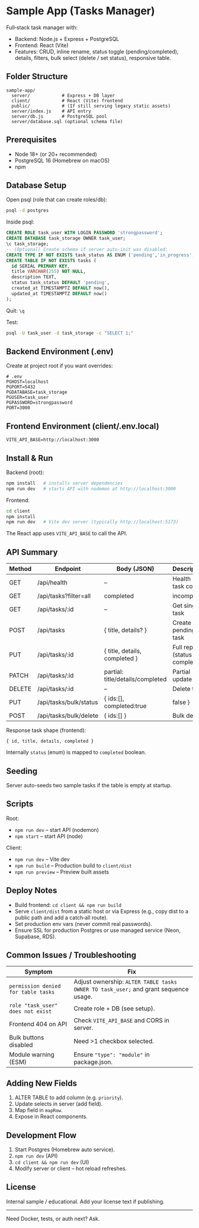# Sample App (Tasks Manager)

Full‑stack task manager with:
- Backend: Node.js + Express + PostgreSQL
- Frontend: React (Vite)
- Features: CRUD, inline rename, status toggle (pending/completed), details, filters, bulk select (delete / set status), responsive table.

## Folder Structure
```
sample-app/
  server/            # Express + DB layer
  client/            # React (Vite) frontend
  public/            # (If still serving legacy static assets)
  server/index.js    # API entry
  server/db.js       # PostgreSQL pool
  server/database.sql (optional schema file)
```

## Prerequisites
- Node 18+ (or 20+ recommended)
- PostgreSQL 16 (Homebrew on macOS)
- npm

## Database Setup

Open psql (role that can create roles/db):
```sh
psql -d postgres
```
Inside psql:
```sql
CREATE ROLE task_user WITH LOGIN PASSWORD 'strongpassword';
CREATE DATABASE task_storage OWNER task_user;
\c task_storage;
-- (Optional) Create schema if server auto-init was disabled:
CREATE TYPE IF NOT EXISTS task_status AS ENUM ('pending','in_progress','completed');
CREATE TABLE IF NOT EXISTS tasks (
  id SERIAL PRIMARY KEY,
  title VARCHAR(255) NOT NULL,
  description TEXT,
  status task_status DEFAULT 'pending',
  created_at TIMESTAMPTZ DEFAULT now(),
  updated_at TIMESTAMPTZ DEFAULT now()
);
```
Quit: `\q`

Test:
```sh
psql -U task_user -d task_storage -c "SELECT 1;"
```

## Backend Environment (.env)
Create at project root if you want overrides:
```
# .env
PGHOST=localhost
PGPORT=5432
PGDATABASE=task_storage
PGUSER=task_user
PGPASSWORD=strongpassword
PORT=3000
```

## Frontend Environment (client/.env.local)
```
VITE_API_BASE=http://localhost:3000
```

## Install & Run

Backend (root):
```sh
npm install   # installs server dependencies
npm run dev   # starts API with nodemon at http://localhost:3000
```

Frontend:
```sh
cd client
npm install
npm run dev   # Vite dev server (typically http://localhost:5173)
```

The React app uses `VITE_API_BASE` to call the API.

## API Summary

| Method | Endpoint                          | Body (JSON)                         | Description                          |
|--------|-----------------------------------|-------------------------------------|--------------------------------------|
| GET    | /api/health                       | –                                   | Health + task count                  |
| GET    | /api/tasks?filter=all|completed|incomplete | –                       | List tasks w/ optional filter        |
| GET    | /api/tasks/:id                    | –                                   | Get single task                      |
| POST   | /api/tasks                        | { title, details? }                 | Create pending task                  |
| PUT    | /api/tasks/:id                    | { title, details, completed }       | Full replace (status via completed)  |
| PATCH  | /api/tasks/:id                    | partial: title/details/completed    | Partial update                       |
| DELETE | /api/tasks/:id                    | –                                   | Delete task                          |
| PUT    | /api/tasks/bulk/status            | { ids:[], completed:true|false }    | Bulk status update                   |
| POST   | /api/tasks/bulk/delete            | { ids:[] }                          | Bulk delete                          |

Response task shape (frontend): 
```
{ id, title, details, completed }
```
Internally `status` (enum) is mapped to `completed` boolean.

## Seeding
Server auto-seeds two sample tasks if the table is empty at startup.

## Scripts
Root:
- `npm run dev` – start API (nodemon)
- `npm start` – start API (node)

Client:
- `npm run dev` – Vite dev
- `npm run build` – Production build to `client/dist`
- `npm run preview` – Preview built assets

## Deploy Notes
- Build frontend: `cd client && npm run build`
- Serve `client/dist` from a static host or via Express (e.g., copy dist to a public path and add a catch‑all route).
- Set production env vars (never commit real passwords).
- Ensure SSL for production Postgres or use managed service (Neon, Supabase, RDS).

## Common Issues / Troubleshooting

| Symptom | Fix |
|---------|-----|
| `permission denied for table tasks` | Adjust ownership: `ALTER TABLE tasks OWNER TO task_user;` and grant sequence usage. |
| `role "task_user" does not exist` | Create role + DB (see setup). |
| Frontend 404 on API | Check `VITE_API_BASE` and CORS in server. |
| Bulk buttons disabled | Need >1 checkbox selected. |
| Module warning (ESM) | Ensure `"type": "module"` in package.json. |

## Adding New Fields
1. ALTER TABLE to add column (e.g. `priority`).
2. Update selects in server (add field).
3. Map field in `mapRow`.
4. Expose in React components.

## Development Flow
1. Start Postgres (Homebrew auto service).
2. `npm run dev` (API)
3. `cd client && npm run dev` (UI)
4. Modify server or client – hot reload refreshes.

## License
Internal sample / educational. Add your license text if publishing.

---

Need Docker, tests, or auth next? Ask. 